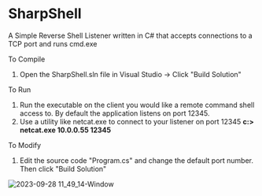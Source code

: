 # SharpShell
A Simple Reverse Shell Listener written in C# that accepts connections to a TCP port and runs cmd.exe

To Compile
1. Open the SharpShell.sln file in Visual Studio -> Click "Build Solution"

To Run
1. Run the executable on the client you would like a remote command shell access to. By default the application listens on port 12345.
2. Use a utility like netcat.exe to connect to your listener on port 12345
**c:\> netcat.exe 10.0.0.55 12345**

To Modify
1. Edit the source code "Program.cs" and change the default port number. Then click "Build Solution"

![2023-09-28 11_49_14-Window](https://github.com/kpomeroy1979/SharpShell/assets/33209502/21489c9e-7f24-46a3-866a-d476d99e9a1c)

